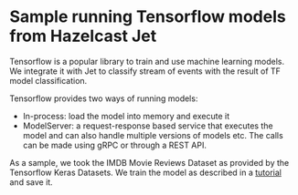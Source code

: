 # Sample running Tensorflow models from Hazelcast Jet

Tensorflow is a popular library to train and use machine learning
models. We integrate it with Jet to classify stream of events with the
result of TF model classification.

Tensorflow provides two ways of running models:
- In-process: load the model into memory and execute it
- ModelServer: a request-response based service that executes the model
and can also handle multiple versions of models etc. The calls can be
made using gRPC or through a REST API.

As a sample, we took the IMDB Movie Reviews Dataset as provided by the
Tensorflow Keras Datasets. We train the model as described in a
[tutorial](https://www.tensorflow.org/tutorials/keras/basic_text_classification)
and save it.
